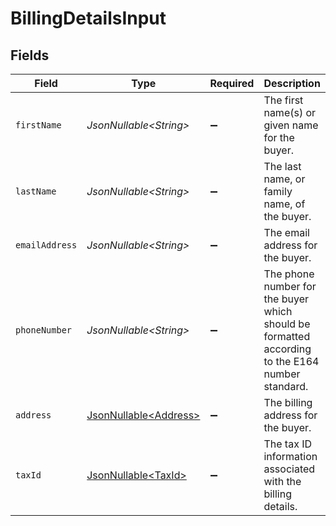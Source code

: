 # BillingDetailsInput


## Fields

| Field                                                                                           | Type                                                                                            | Required                                                                                        | Description                                                                                     | Example                                                                                         |
| ----------------------------------------------------------------------------------------------- | ----------------------------------------------------------------------------------------------- | ----------------------------------------------------------------------------------------------- | ----------------------------------------------------------------------------------------------- | ----------------------------------------------------------------------------------------------- |
| `firstName`                                                                                     | *JsonNullable\<String>*                                                                         | :heavy_minus_sign:                                                                              | The first name(s) or given name for the buyer.                                                  | John                                                                                            |
| `lastName`                                                                                      | *JsonNullable\<String>*                                                                         | :heavy_minus_sign:                                                                              | The last name, or family name, of the buyer.                                                    | Doe                                                                                             |
| `emailAddress`                                                                                  | *JsonNullable\<String>*                                                                         | :heavy_minus_sign:                                                                              | The email address for the buyer.                                                                | john@example.com                                                                                |
| `phoneNumber`                                                                                   | *JsonNullable\<String>*                                                                         | :heavy_minus_sign:                                                                              | The phone number for the buyer which should be formatted according to the E164 number standard. | +1234567890                                                                                     |
| `address`                                                                                       | [JsonNullable\<Address>](../../models/components/Address.md)                                    | :heavy_minus_sign:                                                                              | The billing address for the buyer.                                                              |                                                                                                 |
| `taxId`                                                                                         | [JsonNullable\<TaxId>](../../models/components/TaxId.md)                                        | :heavy_minus_sign:                                                                              | The tax ID information associated with the billing details.                                     |                                                                                                 |